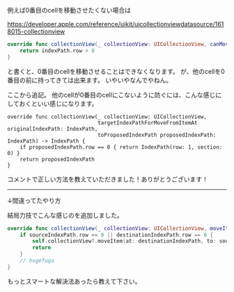 例えば0番目のcellを移動させたくない場合は

https://developer.apple.com/reference/uikit/uicollectionviewdatasource/1618015-collectionview

```swift
override func collectionView(_ collectionView: UICollectionView, canMoveItemAt indexPath: IndexPath) -> Bool {
    return indexPath.row > 0
}
```

と書くと、0番目のcellを移動させることはできなくなります。
が、他のcellを0番目の前に持ってきては出来ます。
いやいやなんでやねん。

ここから追記。
他のcellが0番目のcellにこないように防ぐには、こんな感じにしておくといい感じになります。

```
override func collectionView(_ collectionView: UICollectionView,
                             targetIndexPathForMoveFromItemAt originalIndexPath: IndexPath,
                             toProposedIndexPath proposedIndexPath: IndexPath) -> IndexPath {
    if proposedIndexPath.row == 0 { return IndexPath(row: 1, section: 0) }
    return proposedIndexPath
}
```


コメントで正しい方法を教えていただきました！ありがとうございます！

---
↓間違ってたやり方

結局力技でこんな感じのを追加しました。

```swift
override func collectionView(_ collectionView: UICollectionView, moveItemAt sourceIndexPath: IndexPath, to destinationIndexPath: IndexPath) {
    if sourceIndexPath.row == 0 || destinationIndexPath.row == 0 {
        self.collectionView?.moveItem(at: destinationIndexPath, to: sourceIndexPath)
        return
    }
    // hogefuga
}
```

もっとスマートな解決法あったら教えて下さい。
